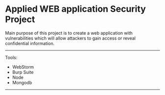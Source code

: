 # Applied WEB application Security Project

Main purpose of this project is to create a web application with vulnerabilities which will allow attackers to gain access or reveal confidential
information.

---

Tools:
* WebStorm
* Burp Suite
* Node
* Mongodb

---

